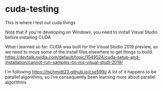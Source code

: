 # cuda-testing
This is where I test out cuda things

Note that if you're developing on Windows, you need to install Visual Studio before installing CUDA

What I learned so far: CUDA was built for the Visual Studio 2019 preview, so we need to move some of the install files elsewhere to get 
things to build.
https://devtalk.nvidia.com/default/topic/1049524/cuda-setup-and-installation/cannot-run-samples-on-ms-visual-studi-2019/

I'm following https://tschmidt23.github.io/cse599i/
A lot of it happens to be parallel algorithms, so I've consequently been learning more about parallel algorithms
